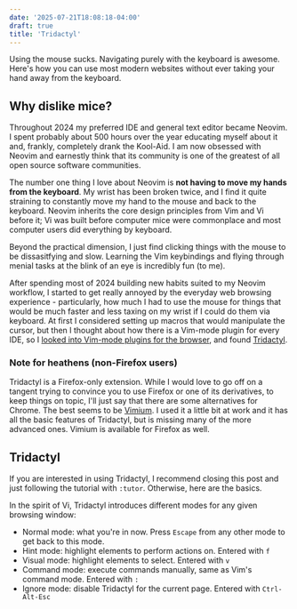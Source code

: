 ```yaml
---
date: '2025-07-21T18:08:18-04:00'
draft: true
title: 'Tridactyl'
---
```


Using the mouse sucks. Navigating purely with the keyboard is awesome. Here's how you can use most modern websites without ever taking your hand away from the keyboard.

<!--more-->

## Why dislike mice?

Throughout 2024 my preferred IDE and general text editor became Neovim. I spent probably about 500 hours over the year educating myself about it and, frankly, completely drank the Kool-Aid. I am now obsessed with Neovim and earnestly think that its community is one of the greatest of all open source software communities.

The number one thing I love about Neovim is **not having to move my hands from the keyboard**. My wrist has been broken twice, and I find it quite straining to constantly move my hand to the mouse and back to the keyboard. Neovim inherits the core design principles from Vim and Vi before it; Vi was built before computer mice were commonplace and most computer users did everything by keyboard.

Beyond the practical dimension, I just find clicking things with the mouse to be dissasitfying and slow. Learning the Vim keybindings and flying through menial tasks at the blink of an eye is incredibly fun (to me).

After spending most of 2024 building new habits suited to my Neovim workflow, I started to get really annoyed by the everyday web browsing experience - particularly, how much I had to use the mouse for things that would be much faster and less taxing on my wrist if I could do them via keyboard. At first I considered setting up macros that would manipulate the cursor, but then I thought about how there is a Vim-mode plugin for every IDE, so I [looked into Vim-mode plugins for the browser](https://infosec.exchange/@chunned/113079673827758773), and found [Tridactyl](https://github.com/tridactyl/tridactyl).

### Note for heathens (non-Firefox users)

Tridactyl is a Firefox-only extension. While I would love to go off on a tangent trying to convince you to use Firefox or one of its derivatives, to keep things on topic, I'll just say that there are some alternatives for Chrome. The best seems to be [Vimium](https://vimium.github.io/). I used it a little bit at work and it has all the basic features of Tridactyl, but is missing many of the more advanced ones. Vimium is available for Firefox as well.

## Tridactyl

If you are interested in using Tridactyl, I recommend closing this post and just following the tutorial with `:tutor`. Otherwise, here are the basics.

In the spirit of Vi, Tridactyl introduces different modes for any given browsing window:
- Normal mode: what you're in now. Press `Escape` from any other mode to get back to this mode.
- Hint mode: highlight elements to perform actions on. Entered with `f`
- Visual mode: highlight elements to select. Entered with `v`
- Command mode: execute commands manually, same as Vim's command mode. Entered with `:`
- Ignore mode: disable Tridactyl for the current page. Entered with `Ctrl-Alt-Esc`
